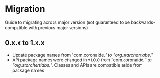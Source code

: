# Migration

Guide to migrating across major version (not guaranteed to be backwards-compatible with previous major versions)

## 0.x.x to 1.x.x

- Update package names from "com.coronaide.*" to "org.starchartlabs.*"
 - API package names were changed in v1.0.0 from "com.coronaide.*" to "org.starchartlabs.*". Classes and APIs are compatible aside from package names